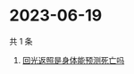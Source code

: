# 2023-06-19

共 1 条

<!-- BEGIN ZHIHUSEARCH -->
<!-- 最后更新时间 Mon Jun 19 2023 02:07:42 GMT+0800 (China Standard Time) -->
1. [回光返照是身体能预测死亡吗](https://www.zhihu.com/search?q=回光返照是身体能预测死亡吗)
<!-- END ZHIHUSEARCH -->
